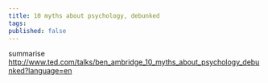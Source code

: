 ```yaml
---
title: 10 myths about psychology, debunked
tags:
published: false
---
```


summarise http://www.ted.com/talks/ben_ambridge_10_myths_about_psychology_debunked?language=en
